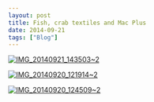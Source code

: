 ```yaml
---
layout: post
title: Fish, crab textiles and Mac Plus
date: 2014-09-21
tags: ["Blog"]
---
```


[![IMG_20140921_143503~2](IMG_20140921_1435032-1024x757.jpg)](http://unterbahn.com/wp-content/uploads/2014/09/IMG_20140921_1435032.jpg)

[![IMG_20140920_121914~2](IMG_20140920_1219142-1024x652.jpg)](http://unterbahn.com/wp-content/uploads/2014/09/IMG_20140920_1219142.jpg)

[![IMG_20140920_124509~2](IMG_20140920_1245092-1024x757.jpg)](http://unterbahn.com/wp-content/uploads/2014/09/IMG_20140920_1245092.jpg)